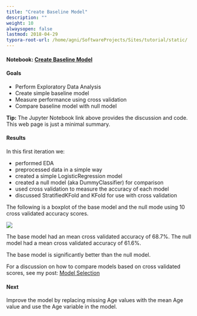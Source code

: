 ```yaml
---
title: "Create Baseline Model"
description: ""
weight: 10
alwaysopen: false
lastmod: 2018-04-29
typora-root-url: /home/agni/SoftwareProjects/Sites/tutorial/static/
---
```


#### Notebook:  <a href="http://nbviewer.jupyter.org/github/sdiehl28/tutorial-jupyter-notebooks/blob/master/projects/titanic/Titanic01.ipynb" target="_blank">Create Baseline Model</a>
#### Goals
* Perform Exploratory Data Analysis
* Create simple baseline model
* Measure performance using cross validation
* Compare baseline model with null model

<div class="alert alert-success">
<strong>Tip:</strong> The Jupyter Notebook link above provides the discussion and code.  This web page is just a minimal summary.
</div>

#### Results  
In this first iteration we:
* performed EDA
* preprocessed data in a simple way
* created a simple LogisticRegression model
* created a null model (aka DummyClassifier) for comparison
* used cross validation to measure the accuracy of each model
* discussed StratifiedKFold and KFold for use with cross validation

The following is a boxplot of the base model and the null mode using 10 cross validated accuracy scores.

<img src='/images/base_vs_null.png'>

The base model had an mean cross validated accuracy of 68.7%.  The null model had a mean cross validated accuracy of 61.6%.

The base model is significantly better than the null model.

For a discussion on how to compare models based on cross validated scores, see my post: [Model Selection](/posts/model_comparison/)

#### Next

Improve the model by replacing missing Age values with the mean Age value and use the Age variable in the model.
